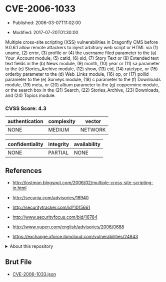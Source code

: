 # CVE-2006-1033

- Published: 2006-03-07T11:02:00

- Modified: 2017-07-20T01:30:00

Multiple cross-site scripting (XSS) vulnerabilities in Dragonfly CMS before 9.0.6.1 allow remote attackers to inject arbitrary web script or HTML via (1) uname, (2) error, (3) profile or (4) the username filed parameter to the (a) Your_Account module, (5) catid, (6) sid, (7) Story Text or (8) Extended text text fields in the (b) News module, (9) month, (10) year or (11) sa parameter to the (c) Stories_Archive module, (12) show, (13) cid, (14) ratetype, or (15) orderby parameter to the (d) Web_Links module, (16) op, or (17) pollid parameter to the (e) Surveys module, (18) c parameter to the (f) Downloads module, (19) meta, or (20) album parameter to the (g) coppermine module, or the search box in the (21) Search, (22) Stories_Archive, (23) Downloads, and (24) Topics module.

### CVSS Score: **4.3**

| authentication | complexity | vector |
| --- | --- | --- |
| NONE | MEDIUM | NETWORK |

| confidentiality | integrity | availability |
| --- | --- | --- |
| NONE | PARTIAL | NONE |

## References

* http://lostmon.blogspot.com/2006/02/multiple-cross-site-scripting-in.html

* http://secunia.com/advisories/18940

* http://securitytracker.com/id?1015661

* http://www.securityfocus.com/bid/16784

* http://www.vupen.com/english/advisories/2006/0688

* https://exchange.xforce.ibmcloud.com/vulnerabilities/24843

<details>
<summary>About this repository</summary> 

  This repository is part of the project [Live Hack CVE](https://github.com/Live-Hack-CVE). Main website can be found [www.live-hack.org](https://www.live-hack.org) 
  
  Made by [Sn0wAlice](https://github.com/Sn0wAlice) for the people that care about security and need to have a feed of the latest CVEs. Hope you enjoy it, don't forget to star the repo and follow me on [Twitter](https://twitter.com/Sn0wAlice) and [Github](https://github.com/Sn0wAlice). And that is my [personnal website](https://www.alice-snow.me/)

  - [Home Page](https://github.com/Live-Hack-CVE)
  - [Framework](https://github.com/Live-Hack-CVE/cve-framework)
  - [CVE database](https://github.com/Live-Hack-CVE/full_database)
  - [Changelog](https://github.com/Live-Hack-CVE/Changelog)
</details>

## Brut File

* [CVE-2006-1033.json](https://raw.githubusercontent.com/Live-Hack-CVE/full_database/main/cves/2006/CVE-2006-1033.json)

